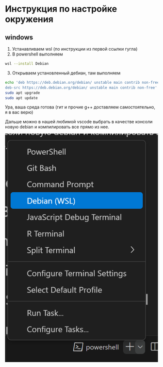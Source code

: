 # Инструкция по настройке окружения

## windows

1. Устанавливаем wsl (по инструкции из первой ссылки гугла)
2. В powershell выполняем 

```bash
wsl --install Debian
```

3. Открываем установленный дебиан, там выполняем

```bash
echo 'deb https://deb.debian.org/debian/ unstable main contrib non-free
deb-src https://deb.debian.org/debian/ unstable main contrib non-free' | sudo tee -a /etc/apt/sources.list 
sudo apt upgrade
sudo apt update
```

Ура, ваша среда готова (гит и прочие g++ доставляем самостоятельно, я в вас верю)

Дальше можно в нашей любимой vscode выбрать в качестве консоли новую debian и компилировать все прямо из нее.

![debian](debian_konsole.png)

